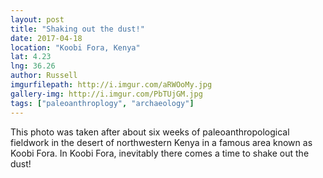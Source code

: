 ```yaml
---
layout: post
title: "Shaking out the dust!"
date: 2017-04-18
location: "Koobi Fora, Kenya"
lat: 4.23
lng: 36.26
author: Russell
imgurfilepath: http://i.imgur.com/aRWOoMy.jpg
gallery-img: http://i.imgur.com/PbTUjGM.jpg
tags: ["paleoanthroplogy", "archaeology"]
---
```

	
This photo was taken after about six weeks of paleoanthropological fieldwork in the desert of northwestern Kenya in a famous area known as Koobi Fora. In Koobi Fora, inevitably there comes a time to shake out the dust!